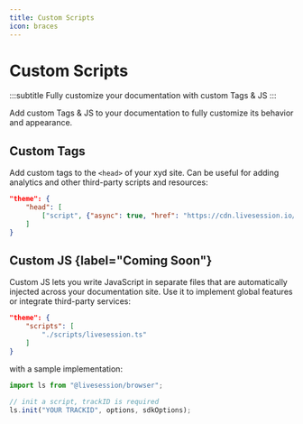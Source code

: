 ```yaml
---
title: Custom Scripts
icon: braces
---
```


# Custom Scripts
:::subtitle
Fully customize your documentation with custom Tags & JS
:::

Add custom Tags & JS to your documentation to fully customize its behavior and appearance.

## Custom Tags
Add custom tags to the `<head>` of your xyd site. Can be useful for adding analytics and other third-party scripts and resources:

```json
"theme": {
    "head": [
        ["script", {"async": true, "href": "https://cdn.livesession.io/track.js"}]
    ]
}
```

## Custom JS {label="Coming Soon"}
Custom JS lets you write JavaScript in separate files that are automatically injected across your documentation site. Use it to implement global features or integrate third-party services:
```json
"theme": {
    "scripts": [
        "./scripts/livesession.ts"
    ]
}
```

with a sample implementation:

```ts scripts/livesession.ts
import ls from "@livesession/browser";

// init a script, trackID is required
ls.init("YOUR TRACKID", options, sdkOptions);
```